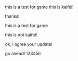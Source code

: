 

this is a test for game
this is kaifei!

thanks!

this is a test for game

this is  not kaifei!

ok, I agree your update!

go ahead!
123456
